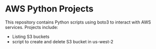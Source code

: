 # AWS Python Projects
This repository contains Python scripts using boto3 to interact with AWS services. Projects include:
- Listing S3 buckets
- script to create and delete S3 bucket in us-west-2
